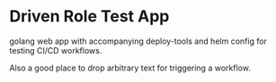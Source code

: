 # Driven Role Test App
golang web app with accompanying deploy-tools and helm config for testing CI/CD workflows.

Also a good place to drop arbitrary text for triggering a workflow.